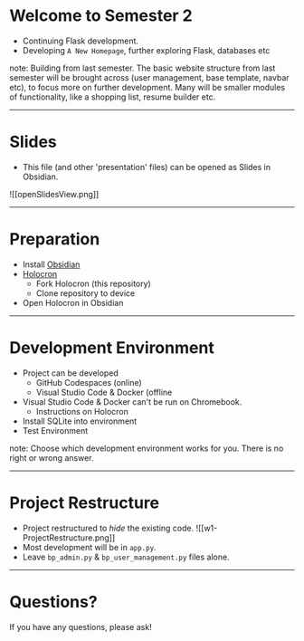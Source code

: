 # Welcome to Semester 2

- Continuing Flask development.
- Developing `A New Homepage`, further exploring Flask, databases etc

note: 
Building from last semester. 
The basic website structure from last semester will be brought across (user management, base template, navbar etc), to focus more on further development. 
Many will be smaller modules of functionality, like a shopping list, resume builder etc.

---
# Slides

- This file (and other 'presentation' files) can be opened as Slides in Obsidian.

![[openSlidesView.png]]

---
# Preparation

- Install [Obsidian](https://obsidian.md/)
- [Holocron](https://github.com/Lake-Tuggeranong-College/Holocron)
	- Fork Holocron (this repository)
	- Clone repository to device
- Open Holocron in Obsidian

---
# Development Environment

- Project can be developed
	- GitHub Codespaces (online)
	- Visual Studio Code & Docker (offline
- Visual Studio Code & Docker can't be run on Chromebook.
	- Instructions on Holocron
- Install SQLite into environment
- Test Environment

note:
Choose which development environment works for you. There is no right or wrong answer.

---
# Project Restructure

- Project restructured to *hide* the existing code. 
![[w1-ProjectRestructure.png]]
- Most development will be in `app.py`.
- Leave `bp_admin.py` & `bp_user_management.py` files alone.

---

# Questions?

If you have any questions, please ask!
